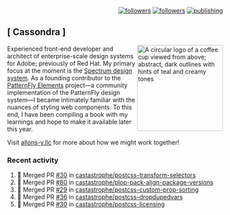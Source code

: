 <p align="right"><a rel="me" href="https://front-end.social/@castastrophe">
    <img alt="followers" title="Follow me on Mastodon" src="https://img.shields.io/mastodon/follow/109297102751309835?domain=https%3A%2F%2Ffront-end.social&label=Follow&logo=mastodon&logoColor=white&style=for-the-badge&labelColor=008080&color=006969"/></a>
  <a href="https://codepen.io/castastrophe/">
    <img alt="followers" title="Follow me on CodePen" src="https://img.shields.io/badge/16-1?color=640464&labelColor=7c007c&style=for-the-badge&logo=codepen&label=Follow"/></a>
<a href="https://castastrophe.medium.com/">
    <img alt="publishing" title="View articles on Medium" src="https://img.shields.io/badge/107-1?color=666&labelColor=444&label=subscribe&logo=medium&logoColor=white&style=for-the-badge"/></a>
</p>

## [&nbsp;Cassondra&nbsp;]

<img align="right" src="https://github-production-user-asset-6210df.s3.amazonaws.com/1840295/253016758-ba468774-1cd3-42c2-8f43-947b5eeb5edf.png" height="200" alt="A circular logo of a coffee cup viewed from above; abstract, dark outlines with hints of teal and creamy tones">

Experienced front-end developer and architect of enterprise-scale design systems for Adobe; previously of Red Hat. My primary focus at the moment is the [Spectrum design system](https://github.com/adobe/spectrum-css). As a founding contributor to the [PatternFly&nbsp;Elements](https://github.com/patternfly/patternfly-elements) project&mdash;a community implementation of the PatternFly design system&mdash;I became intimately familiar with the nuances of styling web components. To this end, I have been compiling a book with my learnings and hope to make it available later this year.

Visit [allons-y.llc](http://allons-y.llc/) for more about how we might work together!

### Recent activity

<!--START_SECTION:activity-->
1. 🎉 Merged PR [#30](https://github.com/castastrophe/postcss-transform-selectors/pull/30) in [castastrophe/postcss-transform-selectors](https://github.com/castastrophe/postcss-transform-selectors)
2. 🎉 Merged PR [#80](https://github.com/castastrophe/plop-pack-align-package-versions/pull/80) in [castastrophe/plop-pack-align-package-versions](https://github.com/castastrophe/plop-pack-align-package-versions)
3. 🎉 Merged PR [#29](https://github.com/castastrophe/postcss-custom-prop-sorting/pull/29) in [castastrophe/postcss-custom-prop-sorting](https://github.com/castastrophe/postcss-custom-prop-sorting)
4. 🎉 Merged PR [#36](https://github.com/castastrophe/postcss-dropdupedvars/pull/36) in [castastrophe/postcss-dropdupedvars](https://github.com/castastrophe/postcss-dropdupedvars)
5. 🎉 Merged PR [#30](https://github.com/castastrophe/postcss-licensing/pull/30) in [castastrophe/postcss-licensing](https://github.com/castastrophe/postcss-licensing)
<!--END_SECTION:activity-->
